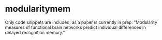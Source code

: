 # modularitymem

Only code snippets are included, as a paper is currently in prep: “Modularity measures of functional brain networks predict individual differences in delayed recognition memory.” 
